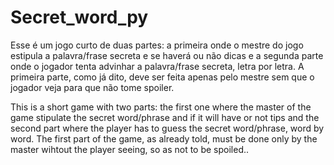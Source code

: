 # Secret_word_py
  Esse é um jogo curto de duas partes: a primeira onde o mestre do jogo estipula a palavra/frase secreta e se haverá ou não dicas e a segunda parte onde o jogador tenta advinhar a palavra/frase secreta, letra por letra.
  A primeira parte, como já dito, deve ser feita apenas pelo mestre sem que o jogador veja para que não tome spoiler.

  This is a short game with two parts: the first one where the master of the game stipulate the secret word/phrase and if it will have or not tips and the second part where the player has to guess the secret word/phrase, word by word.
  The first part of the game, as already told, must be done only by the master wihtout the player seeing, so as not to be spoiled..  
